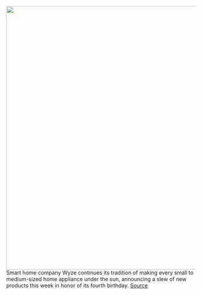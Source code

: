 <img src='https://cdn.vox-cdn.com/thumbor/A3qiaK-ZUwJCNnydU4355V66XqI=/0x0:920x614/1200x800/filters:focal(387x234:533x380)/cdn.vox-cdn.com/uploads/chorus_image/image/70058302/a8Vs2OrA.0.jpg' width='700px' /><br/>
Smart home company Wyze continues its tradition of making every small to medium-sized home appliance under the sun, announcing a slew of new products this week in honor of its fourth birthday.
<a href='https://www.theverge.com/2021/10/28/22750594/wyze-cams-monitored-security-smart-switches-price-release-date-specs'> Source <a/>